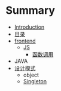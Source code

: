 # Summary

* [Introduction](README.md)
* [目录](chapter1.md)
* [frontend](frontend.md)
  * [JS](frontend/js.md)
    * [函数调用](frontend/js/function.md)
* JAVA
* [设计模式](designpattern.md)
  * object
  * [Singleton](designpattern/singleton.md)


